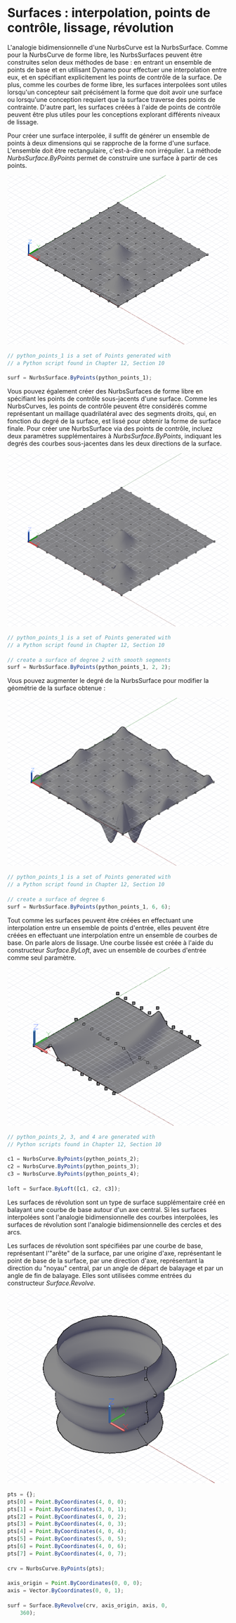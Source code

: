 # Surfaces : interpolation, points de contrôle, lissage, révolution

L'analogie bidimensionnelle d'une NurbsCurve est la NurbsSurface. Comme pour la NurbsCurve de forme libre, les NurbsSurfaces peuvent être construites selon deux méthodes de base : en entrant un ensemble de points de base et en utilisant Dynamo pour effectuer une interpolation entre eux, et en spécifiant explicitement les points de contrôle de la surface. De plus, comme les courbes de forme libre, les surfaces interpolées sont utiles lorsqu'un concepteur sait précisément la forme que doit avoir une surface ou lorsqu'une conception requiert que la surface traverse des points de contrainte. D'autre part, les surfaces créées à l'aide de points de contrôle peuvent être plus utiles pour les conceptions explorant différents niveaux de lissage.

Pour créer une surface interpolée, il suffit de générer un ensemble de points à deux dimensions qui se rapproche de la forme d'une surface. L'ensemble doit être rectangulaire, c'est-à-dire non irrégulier. La méthode *NurbsSurface.ByPoints* permet de construire une surface à partir de ces points.

![](images/12-6/Surfaces_01.png)

```js
// python_points_1 is a set of Points generated with
// a Python script found in Chapter 12, Section 10

surf = NurbsSurface.ByPoints(python_points_1);
```

Vous pouvez également créer des NurbsSurfaces de forme libre en spécifiant les points de contrôle sous-jacents d'une surface. Comme les NurbsCurves, les points de contrôle peuvent être considérés comme représentant un maillage quadrilatéral avec des segments droits, qui, en fonction du degré de la surface, est lissé pour obtenir la forme de surface finale. Pour créer une NurbsSurface via des points de contrôle, incluez deux paramètres supplémentaires à *NurbsSurface.ByPoints*, indiquant les degrés des courbes sous-jacentes dans les deux directions de la surface.

![](images/12-6/Surfaces_02.png)

```js
// python_points_1 is a set of Points generated with
// a Python script found in Chapter 12, Section 10

// create a surface of degree 2 with smooth segments
surf = NurbsSurface.ByPoints(python_points_1, 2, 2);
```

Vous pouvez augmenter le degré de la NurbsSurface pour modifier la géométrie de la surface obtenue :

![](images/12-6/Surfaces_03.png)

```js
// python_points_1 is a set of Points generated with
// a Python script found in Chapter 12, Section 10

// create a surface of degree 6
surf = NurbsSurface.ByPoints(python_points_1, 6, 6);
```

Tout comme les surfaces peuvent être créées en effectuant une interpolation entre un ensemble de points d'entrée, elles peuvent être créées en effectuant une interpolation entre un ensemble de courbes de base. On parle alors de lissage. Une courbe lissée est créée à l'aide du constructeur *Surface.ByLoft*, avec un ensemble de courbes d'entrée comme seul paramètre.

![](images/12-6/Surfaces_04.png)

```js
// python_points_2, 3, and 4 are generated with
// Python scripts found in Chapter 12, Section 10

c1 = NurbsCurve.ByPoints(python_points_2);
c2 = NurbsCurve.ByPoints(python_points_3);
c3 = NurbsCurve.ByPoints(python_points_4);

loft = Surface.ByLoft([c1, c2, c3]);
```

Les surfaces de révolution sont un type de surface supplémentaire créé en balayant une courbe de base autour d'un axe central. Si les surfaces interpolées sont l'analogie bidimensionnelle des courbes interpolées, les surfaces de révolution sont l'analogie bidimensionnelle des cercles et des arcs.

Les surfaces de révolution sont spécifiées par une courbe de base, représentant l'"arête" de la surface, par une origine d'axe, représentant le point de base de la surface, par une direction d'axe, représentant la direction du "noyau" central, par un angle de départ de balayage et par un angle de fin de balayage. Elles sont utilisées comme entrées du constructeur *Surface.Revolve*.

![](images/12-6/Surfaces_05.png)

```js
pts = {};
pts[0] = Point.ByCoordinates(4, 0, 0);
pts[1] = Point.ByCoordinates(3, 0, 1);
pts[2] = Point.ByCoordinates(4, 0, 2);
pts[3] = Point.ByCoordinates(4, 0, 3);
pts[4] = Point.ByCoordinates(4, 0, 4);
pts[5] = Point.ByCoordinates(5, 0, 5);
pts[6] = Point.ByCoordinates(4, 0, 6);
pts[7] = Point.ByCoordinates(4, 0, 7);

crv = NurbsCurve.ByPoints(pts);

axis_origin = Point.ByCoordinates(0, 0, 0);
axis = Vector.ByCoordinates(0, 0, 1);

surf = Surface.ByRevolve(crv, axis_origin, axis, 0,
    360);
```

